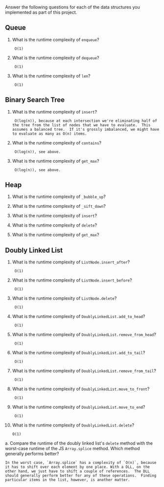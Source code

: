Answer the following questions for each of the data structures you implemented as part of this project.

## Queue

1. What is the runtime complexity of `enqueue`?

        O(1)

2. What is the runtime complexity of `dequeue`?

        O(1)

3. What is the runtime complexity of `len`?

        O(1)

## Binary Search Tree

1. What is the runtime complexity of `insert`? 

        O(log(n)), because at each intersection we're eliminating half of the tree from the list of nodes that we have to evaluate.  This assumes a balanced tree.  If it's grossly imbalanced, we might have to evaluate as many as O(n) items.

2. What is the runtime complexity of `contains`?

        O(log(n)), see above.

3. What is the runtime complexity of `get_max`? 

        O(log(n)), see above.

## Heap

1. What is the runtime complexity of `_bubble_up`?

2. What is the runtime complexity of `_sift_down`?

3. What is the runtime complexity of `insert`?

4. What is the runtime complexity of `delete`?

5. What is the runtime complexity of `get_max`?

## Doubly Linked List

1. What is the runtime complexity of `ListNode.insert_after`?

        O(1)

2. What is the runtime complexity of `ListNode.insert_before`?

        O(1)

3. What is the runtime complexity of `ListNode.delete`?

        O(1)

4. What is the runtime complexity of `DoublyLinkedList.add_to_head`?

        O(1)

5. What is the runtime complexity of `DoublyLinkedList.remove_from_head`?

        O(1)

6. What is the runtime complexity of `DoublyLinkedList.add_to_tail`?

        O(1)

7. What is the runtime complexity of `DoublyLinkedList.remove_from_tail`?

        O(1)

8. What is the runtime complexity of `DoublyLinkedList.move_to_front`?

        O(1)

9. What is the runtime complexity of `DoublyLinkedList.move_to_end`?

        O(1)

10. What is the runtime complexity of `DoublyLinkedList.delete`?

        O(1)

a. Compare the runtime of the doubly linked list's `delete` method with the worst-case runtime of the JS `Array.splice` method. Which method generally performs better?

    In the worst case, `Array.splice` has a complexity of `O(n)`, because it has to shift over each element by one place. With a DLL, on the other hand, we just have to shift a couple of references.  The DLL should generally perform better for any of these operations.  Finding particular items in the list, however, is another matter.